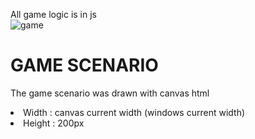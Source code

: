 All game logic is in js <br>
![game](https://user-images.githubusercontent.com/66964536/185252558-5dade8be-3320-42d6-b58b-bb6bbab16464.JPG)

<h1>GAME SCENARIO</h1>
<p>The game scenario was drawn with canvas html</p>
<li>Width : canvas current width (windows current width)</li>
<li>Height : 200px</li>

